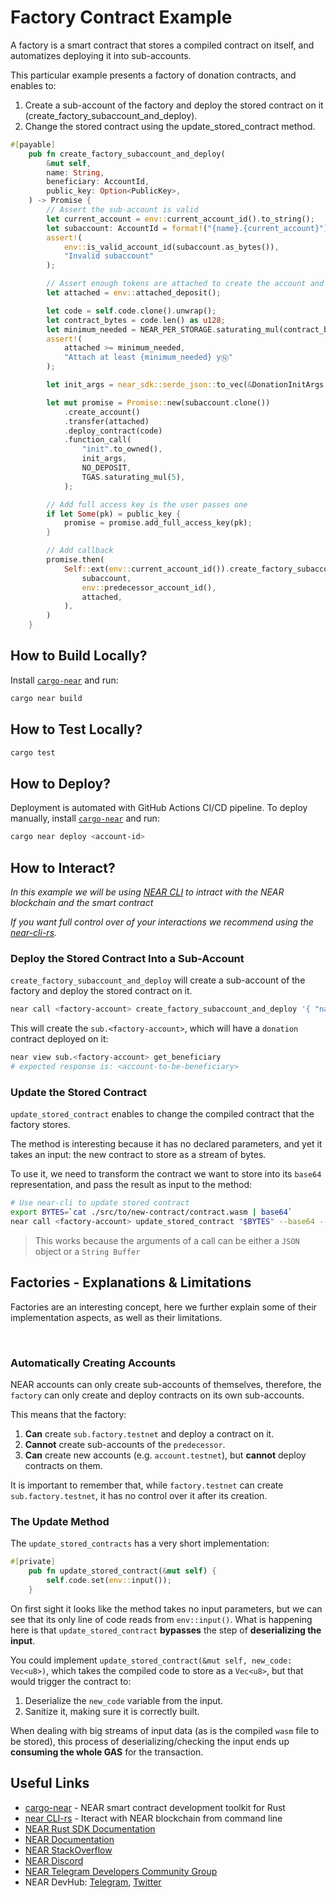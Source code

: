 # Factory Contract Example

A factory is a smart contract that stores a compiled contract on itself, and
automatizes deploying it into sub-accounts.

This particular example presents a factory of donation contracts, and enables
to:

1. Create a sub-account of the factory and deploy the stored contract on it
   (create_factory_subaccount_and_deploy).
2. Change the stored contract using the update_stored_contract method.

```rust
#[payable]
    pub fn create_factory_subaccount_and_deploy(
        &mut self,
        name: String,
        beneficiary: AccountId,
        public_key: Option<PublicKey>,
    ) -> Promise {
        // Assert the sub-account is valid
        let current_account = env::current_account_id().to_string();
        let subaccount: AccountId = format!("{name}.{current_account}").parse().unwrap();
        assert!(
            env::is_valid_account_id(subaccount.as_bytes()),
            "Invalid subaccount"
        );

        // Assert enough tokens are attached to create the account and deploy the contract
        let attached = env::attached_deposit();

        let code = self.code.clone().unwrap();
        let contract_bytes = code.len() as u128;
        let minimum_needed = NEAR_PER_STORAGE.saturating_mul(contract_bytes);
        assert!(
            attached >= minimum_needed,
            "Attach at least {minimum_needed} yⓃ"
        );

        let init_args = near_sdk::serde_json::to_vec(&DonationInitArgs { beneficiary }).unwrap();

        let mut promise = Promise::new(subaccount.clone())
            .create_account()
            .transfer(attached)
            .deploy_contract(code)
            .function_call(
                "init".to_owned(),
                init_args,
                NO_DEPOSIT,
                TGAS.saturating_mul(5),
            );

        // Add full access key is the user passes one
        if let Some(pk) = public_key {
            promise = promise.add_full_access_key(pk);
        }

        // Add callback
        promise.then(
            Self::ext(env::current_account_id()).create_factory_subaccount_and_deploy_callback(
                subaccount,
                env::predecessor_account_id(),
                attached,
            ),
        )
    }
```

## How to Build Locally?

Install [`cargo-near`](https://github.com/near/cargo-near) and run:

```bash
cargo near build
```

## How to Test Locally?

```bash
cargo test
```

## How to Deploy?

Deployment is automated with GitHub Actions CI/CD pipeline. To deploy manually,
install [`cargo-near`](https://github.com/near/cargo-near) and run:

```bash
cargo near deploy <account-id>
```

## How to Interact?

_In this example we will be using [NEAR CLI](https://github.com/near/near-cli)
to intract with the NEAR blockchain and the smart contract_

_If you want full control over of your interactions we recommend using the
[near-cli-rs](https://near.cli.rs)._

### Deploy the Stored Contract Into a Sub-Account

`create_factory_subaccount_and_deploy` will create a sub-account of the factory
and deploy the stored contract on it.

```bash
near call <factory-account> create_factory_subaccount_and_deploy '{ "name": "sub", "beneficiary": "<account-to-be-beneficiary>"}' --deposit 1.24 --accountId <account-id> --gas 300000000000000
```

This will create the `sub.<factory-account>`, which will have a `donation`
contract deployed on it:

```bash
near view sub.<factory-account> get_beneficiary
# expected response is: <account-to-be-beneficiary>
```

### Update the Stored Contract

`update_stored_contract` enables to change the compiled contract that the
factory stores.

The method is interesting because it has no declared parameters, and yet it
takes an input: the new contract to store as a stream of bytes.

To use it, we need to transform the contract we want to store into its `base64`
representation, and pass the result as input to the method:

```bash
# Use near-cli to update stored contract
export BYTES=`cat ./src/to/new-contract/contract.wasm | base64`
near call <factory-account> update_stored_contract "$BYTES" --base64 --accountId <factory-account> --gas 30000000000000
```

> This works because the arguments of a call can be either a `JSON` object or a
> `String Buffer`

## Factories - Explanations & Limitations

Factories are an interesting concept, here we further explain some of their
implementation aspects, as well as their limitations.

<br>

### Automatically Creating Accounts

NEAR accounts can only create sub-accounts of themselves, therefore, the
`factory` can only create and deploy contracts on its own sub-accounts.

This means that the factory:

1. **Can** create `sub.factory.testnet` and deploy a contract on it.
2. **Cannot** create sub-accounts of the `predecessor`.
3. **Can** create new accounts (e.g. `account.testnet`), but **cannot** deploy
   contracts on them.

It is important to remember that, while `factory.testnet` can create
`sub.factory.testnet`, it has no control over it after its creation.

### The Update Method

The `update_stored_contracts` has a very short implementation:

```rust
#[private]
    pub fn update_stored_contract(&mut self) {
        self.code.set(env::input());
    }
```

On first sight it looks like the method takes no input parameters, but we can
see that its only line of code reads from `env::input()`. What is happening here
is that `update_stored_contract` **bypasses** the step of **deserializing the
input**.

You could implement `update_stored_contract(&mut self, new_code: Vec<u8>)`,
which takes the compiled code to store as a `Vec<u8>`, but that would trigger
the contract to:

1. Deserialize the `new_code` variable from the input.
2. Sanitize it, making sure it is correctly built.

When dealing with big streams of input data (as is the compiled `wasm` file to
be stored), this process of deserializing/checking the input ends up **consuming
the whole GAS** for the transaction.

## Useful Links

- [cargo-near](https://github.com/near/cargo-near) - NEAR smart contract
  development toolkit for Rust
- [near CLI-rs](https://near.cli.rs) - Iteract with NEAR blockchain from command
  line
- [NEAR Rust SDK Documentation](https://docs.near.org/sdk/rust/introduction)
- [NEAR Documentation](https://docs.near.org)
- [NEAR StackOverflow](https://stackoverflow.com/questions/tagged/nearprotocol)
- [NEAR Discord](https://near.chat)
- [NEAR Telegram Developers Community Group](https://t.me/neardev)
- NEAR DevHub: [Telegram](https://t.me/neardevhub),
  [Twitter](https://twitter.com/neardevhub)
